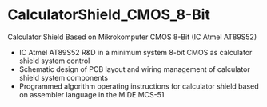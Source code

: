 # CalculatorShield_CMOS_8-Bit
Calculator Shield Based on Mikrokomputer CMOS 8-Bit (IC Atmel AT89S52)

- IC Atmel AT89S52 R&D in a minimum system 8-bit CMOS as calculator shield system control
- Schematic design of PCB layout and wiring management of calculator shield system components
- Programmed algorithm operating instructions for calculator shield based on assembler language in the MIDE MCS-51
